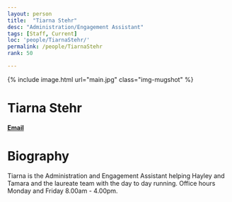 ```yaml
---
layout: person
title:  "Tiarna Stehr"
desc: "Administration/Engagement Assistant"
tags: [Staff, Current]
loc: 'people/TiarnaStehr/'
permalink: /people/TiarnaStehr
rank: 50

---
```

 
{% include image.html url="main.jpg" class="img-mugshot" %}
<div class="text-center" markdown="1">

# Tiarna Stehr
[**Email**](mailto:t.stehr@uq.edu.au)
</div>
 
# Biography

Tiarna is the Administration and Engagement Assistant helping Hayley and Tamara and the laureate team with the day to day running. 
Office hours Monday and Friday 8.00am - 4.00pm.
